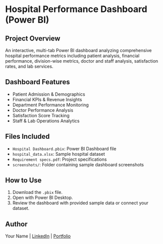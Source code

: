 # Hospital Performance Dashboard (Power BI)

## Project Overview
An interactive, multi-tab Power BI dashboard analyzing comprehensive hospital performance metrics including patient analysis, financial performance, division-wise metrics, doctor and staff analysis, satisfaction rates, and lab services. 

## Dashboard Features
- Patient Admission & Demographics
- Financial KPIs & Revenue Insights
- Department Performance Monitoring
- Doctor Performance Analysis
- Satisfaction Score Tracking
- Staff & Lab Operations Analytics

## Files Included
- `Hospital Dashboard.pbix`: Power BI Dashboard file
- `hospital_data.xlsx`: Sample hospital dataset
- `Requirement specs.pdf`: Project specifications
- `screenshots/`: Folder containing sample dashboard screenshots

## How to Use
1. Download the `.pbix` file.
2. Open with Power BI Desktop.
3. Review the dashboard with provided sample data or connect your dataset.

## Author
Your Name | [LinkedIn](#) | [Portfolio](#)
